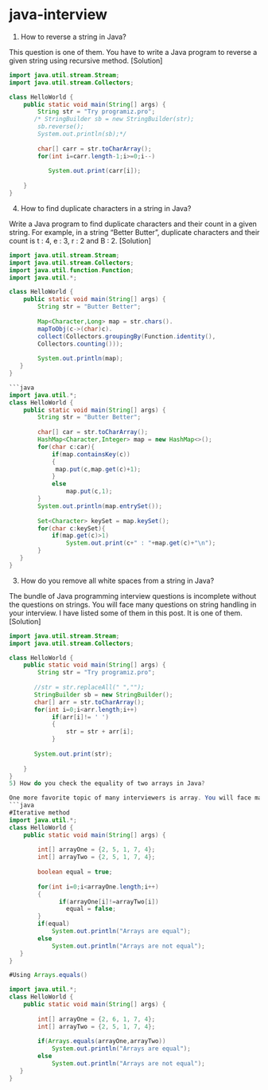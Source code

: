 # java-interview
1) How to reverse a string in Java?

 This question is one of them. You have to write a Java program to reverse a given string using recursive method. [Solution]
```java 
import java.util.stream.Stream;
import java.util.stream.Collectors;

class HelloWorld {
    public static void main(String[] args) {
        String str = "Try programiz.pro";
       /* StringBuilder sb = new StringBuilder(str);
        sb.reverse();
        System.out.println(sb);*/
        
        char[] carr = str.toCharArray();
        for(int i=carr.length-1;i>=0;i--)
        
           System.out.print(carr[i]);
        
    }
}
```

4) How to find duplicate characters in a string in Java?

Write a Java program to find duplicate characters and their count in a given string. For example, in a string “Better Butter”, duplicate characters and their count is t : 4, e : 3, r : 2 and B : 2. [Solution]
```java
import java.util.stream.Stream;
import java.util.stream.Collectors;
import java.util.function.Function;
import java.util.*;

class HelloWorld {
    public static void main(String[] args) {
        String str = "Butter Better";
        
        Map<Character,Long> map = str.chars().
        mapToObj(c->(char)c).
        collect(Collectors.groupingBy(Function.identity(),
        Collectors.counting()));
        
        System.out.println(map);
   }
}

```java
import java.util.*;
class HelloWorld {
    public static void main(String[] args) {
        String str = "Butter Better";
        
        char[] car = str.toCharArray();
        HashMap<Character,Integer> map = new HashMap<>();
        for(char c:car){
            if(map.containsKey(c))
            {
             map.put(c,map.get(c)+1);   
            }
            else
                map.put(c,1);
        }
        System.out.println(map.entrySet());
        
        Set<Character> keySet = map.keySet();
        for(char c:keySet){
            if(map.get(c)>1)
                System.out.print(c+" : "+map.get(c)+"\n");
        }
   }
}
```

3) How do you remove all white spaces from a string in Java?

The bundle of Java programming interview questions is incomplete without the questions on strings. You will face many questions on string handling in your interview. I have listed some of them in this post. It is one of them. [Solution]
```java
import java.util.stream.Stream;
import java.util.stream.Collectors;

class HelloWorld {
    public static void main(String[] args) {
        String str = "Try programiz.pro";
      
       //str = str.replaceAll(" ","");
       StringBuilder sb = new StringBuilder();
       char[] arr = str.toCharArray();
       for(int i=0;i<arr.length;i++)
            if(arr[i]!= ' ')
            {
                str = str + arr[i];
            }
               
       System.out.print(str);
        
    }
}
5) How do you check the equality of two arrays in Java?

One more favorite topic of many interviewers is array. You will face many Java coding interview questions related to array. In this program, you will learn how to check the equality of two arrays using different methods. [Solution
```java
#Iterative method
import java.util.*;
class HelloWorld {
    public static void main(String[] args) {
       
        int[] arrayOne = {2, 5, 1, 7, 4};
        int[] arrayTwo = {2, 5, 1, 7, 4};
        
        boolean equal = true;
        
        for(int i=0;i<arrayOne.length;i++)
        {
              if(arrayOne[i]!=arrayTwo[i])
                equal = false;
        }
        if(equal)
            System.out.println("Arrays are equal");
        else
            System.out.println("Arrays are not equal");
   }
}

#Using Arrays.equals()

import java.util.*;
class HelloWorld {
    public static void main(String[] args) {
       
        int[] arrayOne = {2, 6, 1, 7, 4};
        int[] arrayTwo = {2, 5, 1, 7, 4};
        
        if(Arrays.equals(arrayOne,arrayTwo))
            System.out.println("Arrays are equal");
        else
            System.out.println("Arrays are not equal");
   }
}
```
